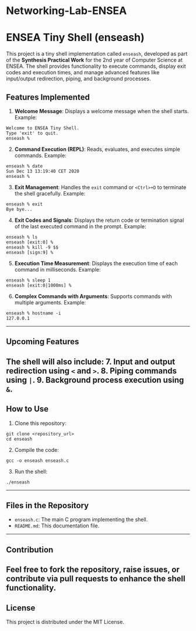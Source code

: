 # Networking-Lab-ENSEA




# ENSEA Tiny Shell (enseash)
This project is a tiny shell implementation called `enseash`, developed as part of the
**Synthesis Practical Work** for the 2nd year of Computer Science at ENSEA. The shell
provides functionality to execute commands, display exit codes and execution times, and
manage advanced features like input/output redirection, piping, and background
processes.

## Features Implemented
1. **Welcome Message**: Displays a welcome message when the shell starts.
 Example:
 ```
 Welcome to ENSEA Tiny Shell.
 Type 'exit' to quit.
 enseash %
 ```
2. **Command Execution (REPL)**: Reads, evaluates, and executes simple commands.
 Example:
 ```
 enseash % date
 Sun Dec 13 13:19:40 CET 2020
 enseash %
 ```
3. **Exit Management**: Handles the `exit` command or `<Ctrl>+D` to terminate the shell
gracefully.
 Example:
 ```
 enseash % exit
 Bye bye...
 ```
4. **Exit Codes and Signals**: Displays the return code or termination signal of the
last executed command in the prompt.
 Example:
 ```
 enseash % ls
 enseash [exit:0] %
 enseash % kill -9 $$
 enseash [sign:9] %
 ```
5. **Execution Time Measurement**: Displays the execution time of each command in
milliseconds.
 Example:
 ```
 enseash % sleep 1
 enseash [exit:0|1000ms] %
 ```
6. **Complex Commands with Arguments**: Supports commands with multiple arguments.
 Example:
 ```
 enseash % hostname -i
 127.0.0.1
 ```
---
## Upcoming Features
The shell will also include:
7. Input and output redirection using `<` and `>`.
8. Piping commands using `|`.
9. Background process execution using `&`.
---
## How to Use
1. Clone this repository:
 ```
 git clone <repository_url>
 cd enseash
 ```
2. Compile the code:
 ```
 gcc -o enseash enseash.c
 ```
3. Run the shell:
 ```
 ./enseash
 ```
---
## Files in the Repository
- `enseash.c`: The main C program implementing the shell.
- `README.md`: This documentation file.
---
## Contribution
Feel free to fork the repository, raise issues, or contribute via pull requests to
enhance the shell functionality.
---
## License
This project is distributed under the MIT License.
